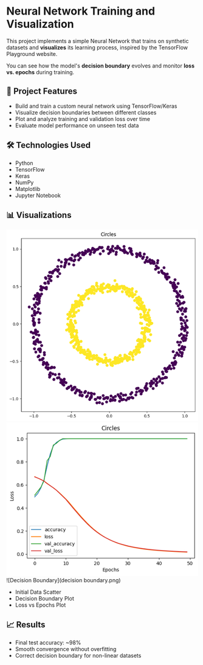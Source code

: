 # Neural Network Training and Visualization

This project implements a simple Neural Network that trains on synthetic datasets and **visualizes** its learning process, inspired by the TensorFlow Playground website.

You can see how the model's **decision boundary** evolves and monitor **loss vs. epochs** during training.

## 📌 Project Features
- Build and train a custom neural network using TensorFlow/Keras
- Visualize decision boundaries between different classes
- Plot and analyze training and validation loss over time
- Evaluate model performance on unseen test data

## 🛠️ Technologies Used
- Python
- TensorFlow
- Keras
- NumPy
- Matplotlib
- Jupyter Notebook

## 📊 Visualizations
![Initial Data](initialScatter.png)
![Loss vs Epochs](loss.png)
![Decision Boundary](decision boundary.png)

- Initial Data Scatter
- Decision Boundary Plot
- Loss vs Epochs Plot

## 📈 Results
- Final test accuracy: ~98%
- Smooth convergence without overfitting
- Correct decision boundary for non-linear datasets
